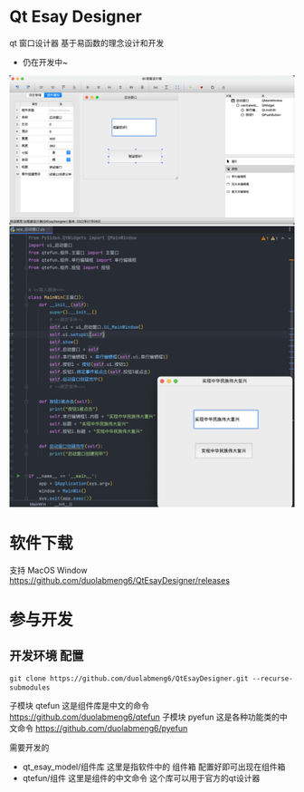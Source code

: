 # Qt Esay Designer

qt 窗口设计器 基于易函数的理念设计和开发

* 仍在开发中~

![](images/img1.png)
![](images/img2.png)


# 软件下载

支持 MacOS Window
https://github.com/duolabmeng6/QtEsayDesigner/releases

# 参与开发 

## 开发环境 配置

```shell
git clone https://github.com/duolabmeng6/QtEsayDesigner.git --recurse-submodules
```

子模块 qtefun 这是组件库是中文的命令 https://github.com/duolabmeng6/qtefun
子模块 pyefun 这是各种功能类的中文命令 https://github.com/duolabmeng6/pyefun


需要开发的
* qt_esay_model/组件库 这里是指软件中的 组件箱 配置好即可出现在组件箱
* qtefun/组件 这里是组件的中文命令 这个库可以用于官方的qt设计器




